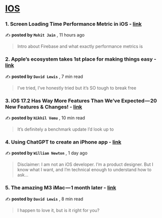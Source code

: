 
<h1><a href=https://medium.com/tag/ios/recommended target="_blank" rel="noopener noreferrer">IOS</a></h1>
<h3>1. Screen Loading Time Performance Metric in iOS - <a href=https://medium.com/@mjainv5/screen-opening-performance-metrics-in-ios-32ecb641f794?source=tag_recommended_feed---------0-84----------ios----------7341176e_57ce_49ea_b9cb_e32470ad9588------- target="_blank" rel="noopener noreferrer">link</a></h3>

✍️ **posted by `Mohit Jain`** <date> , 11 hours ago</date>

<blockquote>Intro about Firebase and what exactly performance metrics is</blockquote>

<h3>2. Apple’s ecosystem takes 1st place for making things easy - <a href=https://medium.com/macoclock/apples-ecosystem-takes-1st-place-for-making-things-easy-eb329ed3050a?source=tag_recommended_feed---------1-107----------ios----------7341176e_57ce_49ea_b9cb_e32470ad9588------- target="_blank" rel="noopener noreferrer">link</a></h3>

✍️ **posted by `David Lewis`** <date> , 7 min read</date>

<blockquote>I’ve tried, I’ve honestly tried but it’s SO tough to break free</blockquote>

<h3>3. iOS 17.2 Has Way More Features Than We’ve Expected — 20 New Features & Changes! - <a href=https://medium.com/macoclock/ios-17-2-has-way-more-features-than-weve-expected-20-new-features-changes-dc0fbfe02355?source=tag_recommended_feed---------2-85----------ios----------7341176e_57ce_49ea_b9cb_e32470ad9588------- target="_blank" rel="noopener noreferrer">link</a></h3>

✍️ **posted by `Nikhil Vemu`** <date> , 10 min read</date>

<blockquote>It’s definitely a benchmark update I’d look up to</blockquote>

<h3>4. Using ChatGPT to create an iPhone app - <a href=https://medium.com/@willdjthrill/using-chatgpt-to-create-an-iphone-app-af4346fc77b4?source=tag_recommended_feed---------3-84----------ios----------7341176e_57ce_49ea_b9cb_e32470ad9588------- target="_blank" rel="noopener noreferrer">link</a></h3>

✍️ **posted by `William Newton`** <date> , 1 day ago</date>

<blockquote>Disclaimer: I am not an iOS developer. I’m a product designer. But I know what I want, and I’m technical enough to understand how to ask…</blockquote>

<h3>5. The amazing M3 iMac — 1 month later - <a href=https://medium.com/macoclock/the-amazing-m3-imac-1-month-later-687ddd01249e?source=tag_recommended_feed---------4-107----------ios----------7341176e_57ce_49ea_b9cb_e32470ad9588------- target="_blank" rel="noopener noreferrer">link</a></h3>

✍️ **posted by `David Lewis`** <date> , 8 min read</date>

<blockquote>I happen to love it, but is it right for you?</blockquote>

